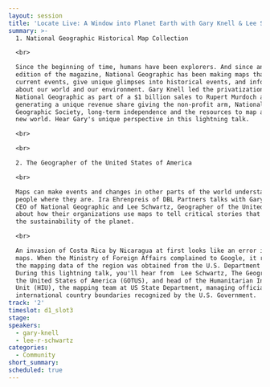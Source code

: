 ```yaml
---
layout: session
title: 'Locate Live: A Window into Planet Earth with Gary Knell & Lee Schwartz'
summary: >-
  1. National Geographic Historical Map Collection  

  <br>

  Since the beginning of time, humans have been explorers. And since an 1889
  edition of the magazine, National Geographic has been making maps that tell of
  current events, give unique glimpses into historical events, and inform us
  about our world and our environment. Gary Knell led the privatization of
  National Geographic as part of a $1 billion sales to Rupert Murdoch at Fox,
  generating a unique revenue share giving the non-profit arm, National
  Geographic Society, long-term independence and the resources to map a whole
  new world. Hear Gary's unique perspective in this lightning talk. 

  <br>

  <br>

  2. The Geographer of the United States of America

  <br>

  Maps can make events and changes in other parts of the world understandable to
  people where they are. Ira Ehrenpreis of DBL Partners talks with Gary Knell,
  CEO of National Geographic and Lee Schwartz, Geographer of the United States
  about how their organizations use maps to tell critical stories that affect
  the sustainability of the planet.

  <br>

  An invasion of Costa Rica by Nicaragua at first looks like an error in Google
  maps. When the Ministry of Foreign Affairs complained to Google, it revealed
  the mapping data of the region was obtained from the U.S. Department of State.
  During this lightning talk, you'll hear from  Lee Schwartz, The Geographer of
  the United States of America (GOTUS), and head of the Humanitarian Information
  Unit (HIU), the mapping team at US State Department, managing official
  international country boundaries recognized by the U.S. Government.
track: '2'
timeslot: d1_slot3
stage:
speakers:
  - gary-knell
  - lee-r-schwartz
categories:
  - Community
short_summary:
scheduled: true
---
```


